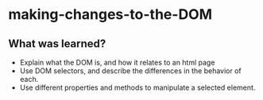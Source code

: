 # making-changes-to-the-DOM

<h2>What was learned?</h2>
<ul>
  <li>Explain what the DOM is, and how it relates to an html page</li>
  <li>Use DOM selectors, and describe the differences in the behavior of each.</li>
  <li>Use different properties and methods to manipulate a selected element.</li>
</ul>
